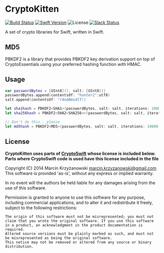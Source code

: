 # CryptoKitten

[![Build Status](https://travis-ci.org/CryptoKitten/PBKDF2.svg?branch=master)](https://travis-ci.org/CryptoKitten/PBKDF2)
[![Swift Version](https://img.shields.io/badge/swift-3.0-orange.svg)](https://swift.org)
![License](https://img.shields.io/github/license/CryptoKitten/PBKDF2.svg)
[![Slack Status](http://orlandos.nl:3000/badge.svg)](http://orlandos.nl:3000/)

A set of crypto libraries for Swift, written in Swift.
 
## MD5
 
PBKDF2 is a library that provides PBKDF2 key derivation support on top of CryptoEssentials using your preferred hashing function with HMAC.

## Usage

```swift
var passwordBytes = [UInt8](), salt: [UInt8]()
passwordBytes.append(contentsOf: "hunter2".utf8)
salt.append(contentsOf: "r4nd0ms4lT!)

let sha1hash = PBKDF2<SHA1>(passwordBytes, salt: salt, iterations: 10000)
let sha256hash = PBKDF2<SHA2<SHA256>>(passwordBytes, salt: salt, iterations: 10000)

// Don't do this.. please
let md5hash = PBKDF2<MD5>(passwordBytes, salt: salt, iterations: 10000)
```

## License

**CryptoKitten uses parts of [CryptoSwift](https://github.com/krzyzanowskim/CryptoSwift) whose license is included below.
Parts where CryptoSwift code is used have this license included in the file**

Copyright (C) 2014 Marcin Krzyżanowski marcin.krzyzanowski@gmail.com This software is provided 'as-is', without any express or implied warranty.

In no event will the authors be held liable for any damages arising from the use of this software.

Permission is granted to anyone to use this software for any purpose, including commercial applications, and to alter it and redistribute it freely, subject to the following restrictions:

    The origin of this software must not be misrepresented; you must not claim that you wrote the original software. If you use this software in a product, an acknowledgment in the product documentation is required.
    Altered source versions must be plainly marked as such, and must not be misrepresented as being the original software.
    This notice may not be removed or altered from any source or binary distribution.
